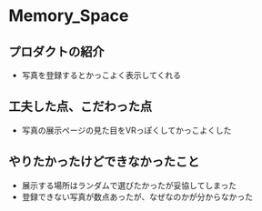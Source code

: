 # Memory_Space

## プロダクトの紹介  
 * 写真を登録するとかっこよく表示してくれる


## 工夫した点、こだわった点  
* 写真の展示ページの見た目をVRっぽくしてかっこよくした


## やりたかったけどできなかったこと  
* 展示する場所はランダムで選びたかったが妥協してしまった
* 登録できない写真が数点あったが、なぜなのかが分からなかった